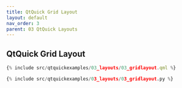 ```yaml
---
title: QtQuick Grid Layout
layout: default
nav_order: 3
parent: 03 QtQuick Layouts
---
```


## QtQuick Grid Layout

```qml
{% include src/qtquickexamples/03_layouts/03_gridlayout.qml %}
```

```python
{% include src/qtquickexamples/03_layouts/03_gridlayout.py %}
```